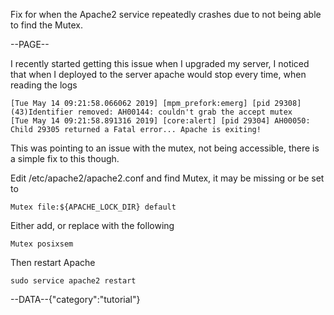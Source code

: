 Fix for when the Apache2 service repeatedly crashes due to not being able to find the Mutex.

--PAGE--

I recently started getting this issue when I upgraded my server, I noticed that when I deployed to the server apache would stop every time, when reading the logs

    [Tue May 14 09:21:58.066062 2019] [mpm_prefork:emerg] [pid 29308] (43)Identifier removed: AH00144: couldn't grab the accept mutex
	[Tue May 14 09:21:58.891316 2019] [core:alert] [pid 29304] AH00050: Child 29305 returned a Fatal error... Apache is exiting!

This was pointing to an issue with the mutex, not being accessible, there is a simple fix to this though.

Edit /etc/apache2/apache2.conf and find Mutex, it may be missing or be set to

    Mutex file:${APACHE_LOCK_DIR} default

Either add, or replace with the following 

    Mutex posixsem

Then restart Apache

	sudo service apache2 restart

--DATA--{"category":"tutorial"}
